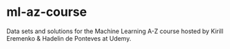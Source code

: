 # ml-az-course
Data sets and solutions for the Machine Learning A-Z course hosted by  Kirill Eremenko &amp; Hadelin de Ponteves at Udemy.
